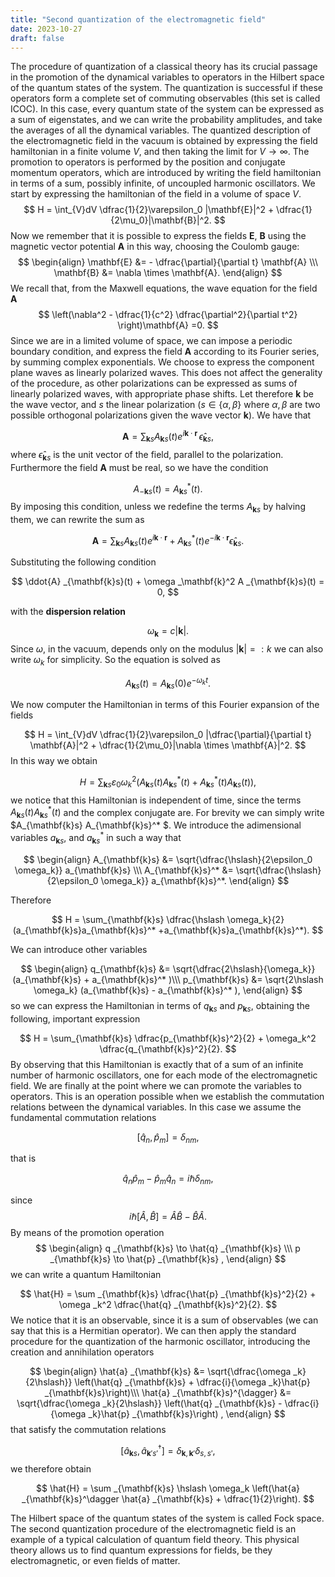 ```yaml
---
title: "Second quantization of the electromagnetic field"
date: 2023-10-27
draft: false
---
```

The procedure of quantization of a classical theory has its crucial passage in the promotion of the dynamical variables to operators in the Hilbert space of the quantum states of the system. The quantization is successful if these operators form a complete set of commuting observables (this set is called ICOC). In this case, every quantum state of the system can be expressed as a sum of eigenstates, and we can write the probability amplitudes, and take the averages of all the dynamical variables.
The quantized description of the electromagnetic field in the vacuum is obtained by expressing the field hamiltonian in a finite volume $V$, and then taking the limit for $V \to \infty$. The promotion to operators is performed by the position and conjugate momentum operators, which are introduced by writing the field hamiltonian in terms of a sum, possibly infinite, of uncoupled harmonic oscillators.
We start by expressing the hamiltonian of the field in a volume of space $V$.
$$
    H = \int_{V}dV \dfrac{1}{2}\varepsilon_0 |\mathbf{E}|^2 + \dfrac{1}{2\mu_0}|\mathbf{B}|^2.
$$
Now we remember that it is possible to express the fields $\mathbf{E}$, $\mathbf{B}$ using the magnetic vector potential $\mathbf{A}$ in this way, choosing the Coulomb gauge:
$$ 
\begin{align}
    \mathbf{E} &= - \dfrac{\partial}{\partial t}	\mathbf{A} \\\
    \mathbf{B} &= \nabla \times \mathbf{A}.
\end{align} 
$$
We recall that, from the Maxwell equations, the wave equation for the field $\mathbf{A}$
$$
    \left(\nabla^2 - \dfrac{1}{c^2} \dfrac{\partial^2}{\partial t^2} \right)\mathbf{A} =0.
$$
Since we are in a limited volume of space, we can impose a periodic boundary condition, and express the field $\mathbf{A}$ according to its Fourier series, by summing complex exponentials.
We choose to express the component plane waves as linearly polarized waves. This does not affect the generality of the procedure, as other polarizations can be expressed as sums of linearly polarized waves, with appropriate phase shifts.
Let therefore $\mathbf{k}$ be the wave vector, and $s$ the linear polarization ($s \in \{\alpha, \beta\}$ where $\alpha, \beta$ are two possible orthogonal polarizations given the wave vector $\mathbf{k}$).
We have that  

$$
    \mathbf{A} = \sum_{\mathbf{k}s} A_{\mathbf{k}s}(t) e^{i \mathbf{k} \cdot \mathbf{r}} \, \hat{\epsilon}_{\mathbf{k}s},
$$
where $\hat{\epsilon}_{\mathbf{k}s}$ is the unit vector of the field, parallel to the polarization.
Furthermore the field $\mathbf{A}$ must be real, so we have the condition 

$$
    A_{-\mathbf{k}s}(t) = A_{\mathbf{k}s}^*(t).
$$
By imposing this condition, unless we redefine the terms $A_{\mathbf{k}s}$ by halving them, we can rewrite the sum as

$$
    \mathbf{A} = \sum _{\mathbf{k}s} A _{\mathbf{k}s}(t) e^{i \mathbf{k} \cdot \mathbf{r}} +  A^* _{\mathbf{k}s}(t) e^{-i \mathbf{k} \cdot \mathbf{r}} \hat{\epsilon} _{\mathbf{k}s}.
$$

Substituting the following condition

$$
    \ddot{A} _{\mathbf{k}s}(t) + \omega _\mathbf{k}^2  A _{\mathbf{k}s}(t) = 0,
$$

with the __dispersion relation__

$$
    \omega_\mathbf{k} = c |\mathbf{k}|.
$$
Since $\omega$, in the vacuum, depends only on the modulus $|\mathbf{k}| =: k$ we can also write $\omega_k$ for simplicity.
So the equation is solved as 

$$
        A_{\mathbf{k}s}(t) = A_{\mathbf{k}s}(0) e^{-\omega_k t}.
$$

We now computer the Hamiltonian in terms of this Fourier expansion of the fields

$$
        H = \int_{V}dV \dfrac{1}{2}\varepsilon_0 |\dfrac{\partial}{\partial t} \mathbf{A}|^2 + \dfrac{1}{2\mu_0}|\nabla \times \mathbf{A}|^2.
$$
 In this way we obtain

$$
    H = \sum_{\mathbf{k}s} \varepsilon_0 \omega_k^2 ( A_{\mathbf{k}s}(t) A_{\mathbf{k}s}^* (t) + A_{\mathbf{k}s}^{*} (t) A_{\mathbf{k}s}(t)) ,
$$
we notice that this Hamiltonian is independent of time, since the terms $A_{\mathbf{k}s}(t)A_{\mathbf{k}s}^* (t)$ and the complex conjugate are. For brevity we can simply write $A_{\mathbf{k}s} A_{\mathbf{k}s}^* $.
We introduce the adimensional variables $a_{\mathbf{k}s}$, and $a_{\mathbf{k}s}^*$ in such a way that

$$ 
\begin{align}
    A_{\mathbf{k}s} &= \sqrt{\dfrac{\hslash}{2\epsilon_0 \omega_k}} a_{\mathbf{k}s} \\\
    A_{\mathbf{k}s}^* &= \sqrt{\dfrac{\hslash}{2\epsilon_0 \omega_k}} a_{\mathbf{k}s}^*.
\end{align} 
$$

Therefore

$$
    H = \sum_{\mathbf{k}s} \dfrac{\hslash \omega_k}{2} (a_{\mathbf{k}s}a_{\mathbf{k}s}^* +a_{\mathbf{k}s}a_{\mathbf{k}s}^*).
$$

We can introduce other variables

$$ 
\begin{align}
    q_{\mathbf{k}s} &= \sqrt{\dfrac{2\hslash}{\omega_k}} (a_{\mathbf{k}s} + a_{\mathbf{k}s}^* )\\\
    p_{\mathbf{k}s} &= \sqrt{2\hslash \omega_k} (a_{\mathbf{k}s} - a_{\mathbf{k}s}^* ),
\end{align} 
$$
so we can express the Hamiltonian in terms of $q_{\mathbf{k}s}$ and $p_{\mathbf{k}s}$, obtaining the following, important expression

$$
    H = \sum_{\mathbf{k}s} \dfrac{p_{\mathbf{k}s}^2}{2} +  \omega_k^2 \dfrac{q_{\mathbf{k}s}^2}{2}.
$$
By observing that this Hamiltonian is exactly that of a sum of an infinite number of harmonic oscillators, one for each mode of the electromagnetic field.
We are finally at the point where we can promote the variables to operators. This is an operation possible when we establish the commutation relations between the dynamical variables. In this case we assume the fundamental commutation relations 

$$
    [ \hat{q} _{n} , \hat{p} _m ] = \delta _{nm},
$$

that is

$$
    \hat{q} _n \hat{p} _m - \hat{p} _m \hat{q} _n = i\hslash \delta _{nm},
$$

since
$$
    i\hslash [\hat{A}, \hat{B}] =  \hat{A}\hat{B}-\hat{B}\hat{A}.
$$ 
By means of the promotion operation
$$ 
\begin{align}
    q _{\mathbf{k}s} \to \hat{q} _{\mathbf{k}s} \\\
    p _{\mathbf{k}s} \to \hat{p} _{\mathbf{k}s} ,
\end{align} 
$$
we can write a quantum Hamiltonian

$$
    \hat{H} = \sum _{\mathbf{k}s} \dfrac{\hat{p} _{\mathbf{k}s}^2}{2} +  \omega _k^2 \dfrac{\hat{q} _{\mathbf{k}s}^2}{2}.
$$
We notice that it is an observable, since it is a sum of observables (we can say that this is a Hermitian operator).
We can then apply the standard procedure for the quantization of the harmonic oscillator, introducing the creation and annihilation operators

$$ 
\begin{align}
    \hat{a} _{\mathbf{k}s} &= \sqrt{\dfrac{\omega _k}{2\hslash}} \left(\hat{q} _{\mathbf{k}s} + \dfrac{i}{\omega _k}\hat{p} _{\mathbf{k}s}\right)\\\
    \hat{a} _{\mathbf{k}s}^{\dagger} &= \sqrt{\dfrac{\omega _k}{2\hslash}} \left(\hat{q} _{\mathbf{k}s} - \dfrac{i}{\omega _k}\hat{p} _{\mathbf{k}s}\right) ,
\end{align} 
$$
that satisfy the commutation relations

$$
    [\hat{a} _{\mathbf{k}s}, \hat{a} _{\mathbf{k}'s'}^\dagger] = \delta _{\mathbf{k}, \mathbf{k}'} \delta _{s, s'},
$$
we therefore obtain

$$
\hat{H} = \sum _{\mathbf{k}s} \hslash \omega_k \left(\hat{a} _{\mathbf{k}s}^\dagger \hat{a} _{\mathbf{k}s} + \dfrac{1}{2}\right).
$$

The Hilbert space of the quantum states of the system is called Fock space.
The second quantization procedure of the electromagnetic field is an example of a typical calculation of quantum field theory. This physical theory allows us to find quantum expressions for fields, be they electromagnetic, or even fields of matter.
